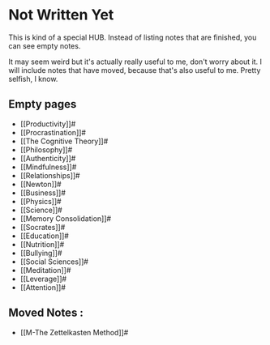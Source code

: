 # Not Written Yet

This is kind of a special HUB. Instead of listing notes that are finished, you can see empty notes.

It may seem weird but it's actually really useful to me, don't worry about it. I will include notes that have moved, because that's also useful to me. Pretty selfish, I know.

## Empty pages
- [[Productivity]]#
- [[Procrastination]]#
- [[The Cognitive Theory]]#
- [[Philosophy]]#
- [[Authenticity]]#
- [[Mindfulness]]#
- [[Relationships]]#
- [[Newton]]#
- [[Business]]#
- [[Physics]]#
- [[Science]]#
- [[Memory Consolidation]]#
- [[Socrates]]#
- [[Education]]#
- [[Nutrition]]#
- [[Bullying]]#
- [[Social Sciences]]#
- [[Meditation]]#
- [[Leverage]]#
- [[Attention]]#

## Moved Notes :
- [[M-The Zettelkasten Method]]#